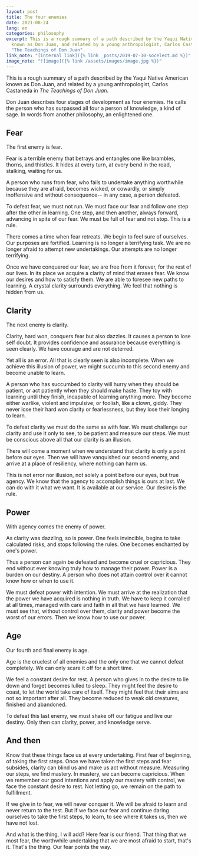 ```yaml
---
layout: post
title: The four enemies
date: 2021-08-24
lang: en
categories: philosophy
excerpt: This is a rough summary of a path described by the Yaqui Native American
  known as Don Juan, and related by a young anthropologist, Carlos Castaneda in
  "The Teachings of Don Juan".
link_note: "[internal link]({% link _posts/2019-07-30-socelect.md %})"
image_note: "![image]({% link /assets/images/image.jpg %})"
---
```


This is a rough summary of a path described by the Yaqui Native American
known as Don Juan, and related by a young anthropologist, Carlos Castaneda in
_The Teachings of Don Juan_.

Don Juan describes four stages of development as four enemies.
He calls the person who has surpassed all four a person of knowledge,
a kind of sage. In words from another philosophy, an enlightened one.

## Fear
The first enemy is fear.

Fear is a terrible enemy that betrays and entangles one like brambles, thorns,
and thistles. It hides at every turn, at every bend in the road, stalking,
waiting for us.

A person who runs from fear, who fails to undertake anything worthwhile
because they are afraid, becomes wicked, or cowardly,
or simply inoffensive and without consequence-- in any case, a person defeated.

To defeat fear, we must not run. We must face our fear and follow one step
after the other in learning. One step, and then another, always forward,
advancing in spite of our fear. We must be full of fear and not stop.
This is a rule.

There comes a time when fear retreats. We begin to feel sure of ourselves.
Our purposes are fortified. Learning is no longer a terrifying task.
We are no longer afraid to attempt new undertakings. Our attempts are no
longer terrifying.

Once we have conquered our fear, we are free from it forever, for
the rest of our lives. In its place we acquire a clarity of mind
that erases fear. We know our desires and how to satisfy them. We are able
to foresee new paths to learning. A crystal clarity surrounds everything.
We feel that nothing is hidden from us.

## Clarity
The next enemy is clarity.

Clarity, hard won, conquers fear but also dazzles. It causes a person to
lose self doubt. It provides confidence and assurance because everything is
seen clearly. We have courage and are not deterred.

Yet all is an error. All that is clearly seen is also incomplete.
When we achieve this illusion of power, we might succumb to this second
enemy and become unable to learn.

A person who has succumbed to clarity will hurry when they should be patient,
or act patiently when they should make haste. They toy with learning until
they finish, incapable of learning anything more. They become either warlike,
violent and impulsive; or foolish, like a clown, giddy. They never lose
their hard won clarity or fearlessness, but they lose their longing to learn.

To defeat clarity we must do the same as with fear. We must challenge our
clarity and use it only to see, to be patient and measure our steps.
We must be conscious above all that our clarity is an illusion.

There will come a moment when we understand that clarity is only a point
before our eyes. Then we will have vanquished our second enemy, and arrive
at a place of resiliency, where nothing can harm us.

This is not error nor illusion, not solely a point before our eyes, but
true agency. We know that the agency to accomplish things is ours at last.
We can do with it what we want. It is available at our service.
Our desire is the rule.

## Power
With agency comes the enemy of power.

As clarity was dazzling, so is power. One feels invincible, begins to take
calculated risks, and stops following the rules. One becomes enchanted
by one's power.

Thus a person can again be defeated and become cruel or capricious.
They end without ever knowing truly how to manage their power.
Power is a burden on our destiny. A person who does not attain control over
it cannot know how or when to use it.

We must defeat power with intention. We must arrive at the realization that
the power we have acquired is nothing in truth. We have to keep it corralled
at all times, managed with care and faith in all that we have learned.
We must see that, without control over them, clarity and power become the
worst of our errors. Then we know how to use our power.

## Age
Our fourth and final enemy is age.

Age is the cruelest of all enemies and the only one that we cannot defeat
completely. We can only scare it off for a short time.

We feel a constant desire for rest. A person who gives in to the desire
to lie down and forget becomes lulled to sleep.
They might feel the desire to coast, to let the world take care of itself.
They might feel that their aims are not so important after all.
They become reduced to weak old creatures, finished and abandoned.

To defeat this last enemy, we must shake off our fatigue and live our destiny.
Only then can clarity, power, and knowledge serve.

## And then
Know that these things face us at every undertaking.
First fear of beginning, of taking the first steps.
Once we have taken the first steps and fear subsides, clarity
can blind us and make us act without measure.
Measuring our steps, we find mastery. In mastery, we can become capricious.
When we remember our good intentions and apply our mastery with control,
we face the constant desire to rest.
Not letting go, we remain on the path to fulfillment.

If we give in to fear, we will never conquer it. We will be afraid to
learn and never return to the test. But if we face our fear and
continue daring ourselves to take the first steps, to learn, to see where
it takes us, then we have not lost.

And what is the thing, I will add? Here fear is our friend. That thing that
we most fear, the worthwhile undertaking that we are most afraid to start,
that's it. That's the thing. Our fear points the way.
